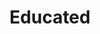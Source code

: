 ---
title: "Educated"
description: 'Deg degan baca biopic dari Tara Westover. Prosa dan narasiny KUAT sekali. Tiap bagian hidup yang ditulis Tara serasa muncul di depan mata, jelas, nyata, dan analog. <br><br> Salah satu buku paling engaging, dan paling vivid yang pernah saya baca.'
cover: "images/reading/educated.jpeg"
publishDate: 2020-02-14
authors: "Tara Westover"
---
